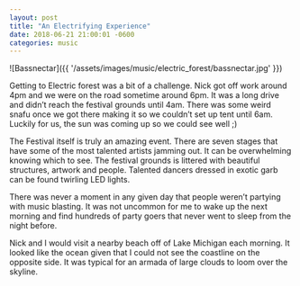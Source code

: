 ```yaml
---
layout: post
title: "An Electrifying Experience"
date: 2018-06-21 21:00:01 -0600
categories: music
---
```


![Bassnectar]({{ '/assets/images/music/electric_forest/bassnectar.jpg' }})

Getting to Electric forest was a bit of a challenge. Nick got off work around 4pm and we were on the road sometime around 6pm. It was a long drive and didn’t reach the festival grounds until 4am. There was some weird snafu once we got there making it so we couldn’t set up tent until 6am. Luckily for us, the sun was coming up so we could see well ;)

The Festival itself is truly an amazing event. There are seven stages that have some of the most talented artists jamming out. It can be overwhelming knowing which to see. The festival grounds is littered with beautiful structures, artwork and people. Talented dancers dressed in exotic garb can be found twirling LED lights. 

There was never a moment in any given day that people weren’t partying with music blasting. It was not uncommon for me to wake up the next morning and find hundreds of party goers that never went to sleep from the night before. 

Nick and I would visit a nearby beach off of Lake Michigan each morning. It looked like the ocean given that I could not see the coastline on the opposite side. It was typical for an armada of large clouds to loom over the skyline. 



